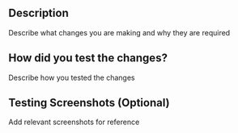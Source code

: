 ## Description
Describe what changes you are making and why they are required

## How did you test the changes?
Describe how you tested the changes

## Testing Screenshots (Optional)
Add relevant screenshots for reference
